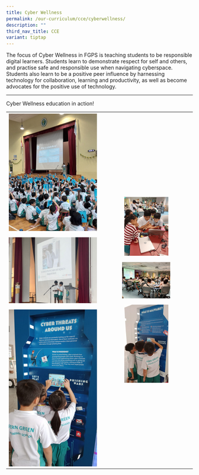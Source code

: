 ```yaml
---
title: Cyber Wellness
permalink: /our-curriculum/cce/cyberwellness/
description: ""
third_nav_title: CCE
variant: tiptap
---
```

<p>The focus of Cyber Wellness in FGPS is teaching students to be responsible
digital learners. Students learn to demonstrate respect for self and others,
and practise safe and responsible use when navigating cyberspace. Students
also learn to be a positive peer influence by harnessing technology for
collaboration, learning and productivity, as well as become advocates for
the positive use of technology.</p>
<hr>
<p>Cyber Wellness education in action!</p>
<table style="minWidth: 50px">
<colgroup>
<col>
<col>
</colgroup>
<tbody>
<tr>
<th rowspan="1" colspan="1">
<div class="isomer-image-wrapper">
<img style="width: 100%" height="auto" width="100%" alt="" src="/images/CCE/CW_3.jpg">
</div>
<p></p>
<div class="isomer-image-wrapper">
<img style="width: 100%" height="auto" width="100%" alt="" src="/images/CCE/CW_3a.jpg">
</div>
<p></p>
<div class="isomer-image-wrapper">
<img style="width: 100%" height="auto" width="100%" alt="" src="/images/CCE/CW_7.jpg">
</div>
</th>
<th rowspan="1" colspan="1">
<div class="isomer-image-wrapper">
<img style="width: 50%;" height="auto" width="100%" alt="" src="/images/CCE/CW_5.jpg">
</div>
<p></p>
<div class="isomer-image-wrapper">
<img style="width: 55%;" height="auto" width="100%" alt="" src="/images/CCE/CW_4.jpg">
</div>
<p></p>
<div class="isomer-image-wrapper">
<img style="width: 50%;" height="auto" width="100%" alt="" src="/images/CCE/CW_6.jpg">
</div>
</th>
</tr>
</tbody>
</table>
<p></p>